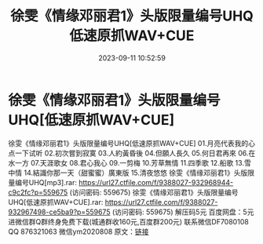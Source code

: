 ﻿---
title: 徐雯《情缘邓丽君1》头版限量编号UHQ低速原抓WAV+CUE
date: 2023-09-11 10:52:59
categories: 新碟专辑、稀有等精品
tags: 华语中文
---
# 徐雯《情缘邓丽君1》头版限量编号UHQ[低速原抓WAV+CUE]

徐雯《情缘邓丽君1》头版限量编号UHQ[低速原抓WAV+CUE]
01.月亮代表我的心
点一下试听
02.初次嘗到寂寞
03.人約黃昏後
04.但願人長久
05.何日君再來
06.在水一方
07.天涯歌女
08.君心我心
09.一剪梅
10.芳草無情
11.四季歌
12.船歌
13.雪中情
14.結識你那一天（甜蜜蜜）廣東版
15.清夜悠悠
徐雯《情缘邓丽君1》头版限量编号UHQ[mp3].rar: https://url27.ctfile.com/f/9388027-932968944-c9c2fc?p=559675
(访问密码: 559675)
徐雯《情缘邓丽君1》头版限量编号UHQ[低速原抓WAV+CUE].rar: https://url27.ctfile.com/f/9388027-932967498-ce5ba9?p=559675
(访问密码: 559675)
解压码5元
百度网盘：5元
进微信群Q群终身免费下载(城通群收160元,百度群200元)
联系微信DF7080108 QQ 876321063
微信ym2020808
原文：[链接](https://blog.sina.com.cn/s/blog_1647c7e76010313en.html)